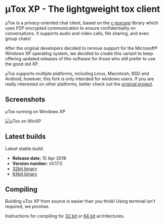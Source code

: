 # μTox XP - The lightgweight tox client

μTox is a privacy-oriented chat client, based on the [c-toxcore](https://github.com/TokTok/c-toxcore) library which uses P2P encrypted communication to ensure confidentiality on conversations. It supports audio and video calls, file sharing, and even group chats!

After the original developers decided to remove support for the Microsoft® Windows XP operating system, we decided to create this variant to keep offering updated releases of this software for those who still prefer to use the good old XP. 

μTox supports multiple platforms, including Linux, Macintosh, BSD and Android, however, this fork is only intended for windows users. If you are really interested on other platforms, better check out the [original project](https://github.com/uTox/uTox).

## Screenshots

μTox running on Windows XP

![μTox on WinXP](https://github.com/blueclouds8666/uTox_XP/raw/files/screenshot.png "μTox running on Windows XP")

## Latest builds

Latest stable build:
- **Release date:**  15 Apr 2018
- **Version number:**  v0.17.0
- [32bit binary](https://github.com/blueclouds8666/uTox_XP/raw/files/binaries/0.17.0/utox-i686.exe)
- [64bit binary](https://github.com/blueclouds8666/uTox_XP/raw/files/binaries/0.17.0/utox-AMD64.exe)

## Compiling

Building uTox XP from source is easier than you think! Using terminal isn't required, we promise.

Instructions for compiling for [32 bit](https://github.com/blueclouds8666/uTox_XP/blob/legacy-0.17.0/COMPILE32.md) or [64 bit](https://github.com/blueclouds8666/uTox_XP/blob/legacy-0.17.0/COMPILE64.md) architectures.
<br />
<br />
 